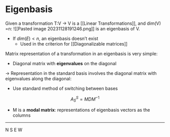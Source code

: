 # Eigenbasis
Given a transformation T:V → V is a [[Linear Transformations]], and dim(V) =n:
![[Pasted image 20231128191246.png]] is an eigenbasis of V.
- If $dim(E) < n$, an eigenbasis doesn’t exist 
	- Used in the criterion for [[Diagonalizable matrices]]

Matrix representation of a transformation in an eigenbasis is very simple:
- Diagonal matrix with **eigenvalues** on the diagonal

→ Representation in the standard basis involves the diagonal matrix with eigenvalues along the diagonal:
- Use standard method of switching between bases

$$A_S^S=MDM^{-1}$$
- M is a **modal matrix**: representations of eigenbasis vectors as the columns

---
N
S
E
W